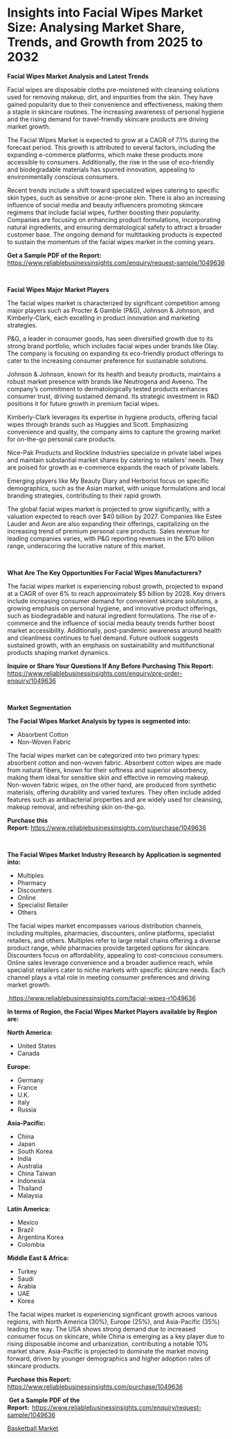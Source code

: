 <p><h1>Insights into Facial Wipes Market Size: Analysing Market Share, Trends, and Growth from 2025 to 2032</h1></p><p><strong>Facial Wipes Market Analysis and Latest Trends</strong></p>
<p><p>Facial wipes are disposable cloths pre-moistened with cleansing solutions used for removing makeup, dirt, and impurities from the skin. They have gained popularity due to their convenience and effectiveness, making them a staple in skincare routines. The increasing awareness of personal hygiene and the rising demand for travel-friendly skincare products are driving market growth.</p><p>The Facial Wipes Market is expected to grow at a CAGR of 7.1% during the forecast period. This growth is attributed to several factors, including the expanding e-commerce platforms, which make these products more accessible to consumers. Additionally, the rise in the use of eco-friendly and biodegradable materials has spurred innovation, appealing to environmentally conscious consumers. </p><p>Recent trends include a shift toward specialized wipes catering to specific skin types, such as sensitive or acne-prone skin. There is also an increasing influence of social media and beauty influencers promoting skincare regimens that include facial wipes, further boosting their popularity. Companies are focusing on enhancing product formulations, incorporating natural ingredients, and ensuring dermatological safety to attract a broader customer base. The ongoing demand for multitasking products is expected to sustain the momentum of the facial wipes market in the coming years.</p></p>
<p><strong>Get a Sample PDF of the Report:&nbsp;</strong> <a href="https://www.reliablebusinessinsights.com/enquiry/request-sample/1049636?utm_campaign=2268&utm_medium=2&utm_source=Github&utm_content=ia&utm_term=05042025&utm_id=facial-wipes">https://www.reliablebusinessinsights.com/enquiry/request-sample/1049636</a></p>
<p>&nbsp;</p>
<p><strong>Facial Wipes Major Market Players</strong></p>
<p><p>The facial wipes market is characterized by significant competition among major players such as Procter & Gamble (P&G), Johnson & Johnson, and Kimberly-Clark, each excelling in product innovation and marketing strategies. </p><p>P&G, a leader in consumer goods, has seen diversified growth due to its strong brand portfolio, which includes facial wipes under brands like Olay. The company is focusing on expanding its eco-friendly product offerings to cater to the increasing consumer preference for sustainable solutions.</p><p>Johnson & Johnson, known for its health and beauty products, maintains a robust market presence with brands like Neutrogena and Aveeno. The company’s commitment to dermatologically tested products enhances consumer trust, driving sustained demand. Its strategic investment in R&D positions it for future growth in premium facial wipes.</p><p>Kimberly-Clark leverages its expertise in hygiene products, offering facial wipes through brands such as Huggies and Scott. Emphasizing convenience and quality, the company aims to capture the growing market for on-the-go personal care products.</p><p>Nice-Pak Products and Rockline Industries specialize in private label wipes and maintain substantial market shares by catering to retailers' needs. They are poised for growth as e-commerce expands the reach of private labels.</p><p>Emerging players like My Beauty Diary and Herborist focus on specific demographics, such as the Asian market, with unique formulations and local branding strategies, contributing to their rapid growth.</p><p>The global facial wipes market is projected to grow significantly, with a valuation expected to reach over $40 billion by 2027. Companies like Estee Lauder and Avon are also expanding their offerings, capitalizing on the increasing trend of premium personal care products. Sales revenue for leading companies varies, with P&G reporting revenues in the $70 billion range, underscoring the lucrative nature of this market.</p></p>
<p>&nbsp;</p>
<p><strong>What Are The Key Opportunities For Facial Wipes Manufacturers?</strong></p>
<p><p>The facial wipes market is experiencing robust growth, projected to expand at a CAGR of over 6% to reach approximately $5 billion by 2028. Key drivers include increasing consumer demand for convenient skincare solutions, a growing emphasis on personal hygiene, and innovative product offerings, such as biodegradable and natural ingredient formulations. The rise of e-commerce and the influence of social media beauty trends further boost market accessibility. Additionally, post-pandemic awareness around health and cleanliness continues to fuel demand. Future outlook suggests sustained growth, with an emphasis on sustainability and multifunctional products shaping market dynamics.</p></p>
<p><strong>Inquire or Share Your Questions If Any Before Purchasing This Report:</strong> <a href="https://www.reliablebusinessinsights.com/enquiry/pre-order-enquiry/1049636?utm_campaign=2268&utm_medium=2&utm_source=Github&utm_content=ia&utm_term=05042025&utm_id=facial-wipes">https://www.reliablebusinessinsights.com/enquiry/pre-order-enquiry/1049636</a></p>
<p>&nbsp;</p>
<p><strong>Market Segmentation</strong></p>
<p><strong>The Facial Wipes Market Analysis by types is segmented into:</strong></p>
<p><ul><li>Absorbent Cotton</li><li>Non-Woven Fabric</li></ul></p>
<p><p>The facial wipes market can be categorized into two primary types: absorbent cotton and non-woven fabric. Absorbent cotton wipes are made from natural fibers, known for their softness and superior absorbency, making them ideal for sensitive skin and effective in removing makeup. Non-woven fabric wipes, on the other hand, are produced from synthetic materials, offering durability and varied textures. They often include added features such as antibacterial properties and are widely used for cleansing, makeup removal, and refreshing skin on-the-go.</p></p>
<p><strong>Purchase this Report:&nbsp;</strong><a href="https://www.reliablebusinessinsights.com/purchase/1049636?utm_campaign=2268&utm_medium=2&utm_source=Github&utm_content=ia&utm_term=05042025&utm_id=facial-wipes">https://www.reliablebusinessinsights.com/purchase/1049636</a></p>
<p>&nbsp;</p>
<p><strong>The Facial Wipes Market Industry Research by Application is segmented into:</strong></p>
<p><ul><li>Multiples</li><li>Pharmacy</li><li>Discounters</li><li>Online</li><li>Specialist Retailer</li><li>Others</li></ul></p>
<p><p>The facial wipes market encompasses various distribution channels, including multiples, pharmacies, discounters, online platforms, specialist retailers, and others. Multiples refer to large retail chains offering a diverse product range, while pharmacies provide targeted options for skincare. Discounters focus on affordability, appealing to cost-conscious consumers. Online sales leverage convenience and a broader audience reach, while specialist retailers cater to niche markets with specific skincare needs. Each channel plays a vital role in meeting consumer preferences and driving market growth.</p></p>
<p><a href="https://www.reliablebusinessinsights.com/facial-wipes-r1049636?utm_campaign=2268&utm_medium=2&utm_source=Github&utm_content=ia&utm_term=05042025&utm_id=facial-wipes">&nbsp;https://www.reliablebusinessinsights.com/facial-wipes-r1049636</a></p>
<p><strong>In terms of Region, the Facial Wipes Market Players available by Region are:</strong></p>
<p>
    <p> <strong> North America: </strong>
        <ul>
            <li>United States</li>
            <li>Canada</li>
        </ul>
        </p> 
    <p> <strong> Europe: </strong>
        <ul>
            <li>Germany</li>
            <li>France</li>
            <li>U.K.</li>
            <li>Italy</li>
            <li>Russia</li>
        </ul>
        </p> 
    <p> <strong> Asia-Pacific: </strong>
        <ul>
            <li>China</li>
            <li>Japan</li>
            <li>South Korea</li>
            <li>India</li>
            <li>Australia</li>
            <li>China Taiwan</li>
            <li>Indonesia</li>
            <li>Thailand</li>
            <li>Malaysia</li>
        </ul>
        </p> 
    <p> <strong> Latin America: </strong>
        <ul>
            <li>Mexico</li>
            <li>Brazil</li>
            <li>Argentina Korea</li>
            <li>Colombia</li>
        </ul>
        </p> 
    <p> <strong> Middle East & Africa: </strong>
        <ul>
            <li>Turkey</li>
            <li>Saudi</li>
            <li>Arabia</li>
            <li>UAE</li>
            <li>Korea</li>
        </ul>
    </p>
    </p>
<p><p>The facial wipes market is experiencing significant growth across various regions, with North America (30%), Europe (25%), and Asia-Pacific (35%) leading the way. The USA shows strong demand due to increased consumer focus on skincare, while China is emerging as a key player due to rising disposable income and urbanization, contributing a notable 10% market share. Asia-Pacific is projected to dominate the market moving forward, driven by younger demographics and higher adoption rates of skincare products.</p></p>
<p><strong>Purchase this Report: </strong><a href="https://www.reliablebusinessinsights.com/purchase/1049636?utm_campaign=2268&utm_medium=2&utm_source=Github&utm_content=ia&utm_term=05042025&utm_id=facial-wipes">https://www.reliablebusinessinsights.com/purchase/1049636</a></p>
<p>&nbsp;<strong>Get a Sample PDF of the Report:&nbsp;&nbsp;</strong><a href="https://www.reliablebusinessinsights.com/enquiry/request-sample/1049636?utm_campaign=2268&utm_medium=2&utm_source=Github&utm_content=ia&utm_term=05042025&utm_id=facial-wipes">https://www.reliablebusinessinsights.com/enquiry/request-sample/1049636</a></p>
<p><strong></strong></p>
<p><p><a href="https://github.com/rileymgdorcas/Market-Research-Report-List-1/blob/main/basketball-market.md?utm_campaign=2268&utm_medium=2&utm_source=Github&utm_content=ia&utm_term=05042025&utm_id=facial-wipes">Basketball Market</a></p></p>